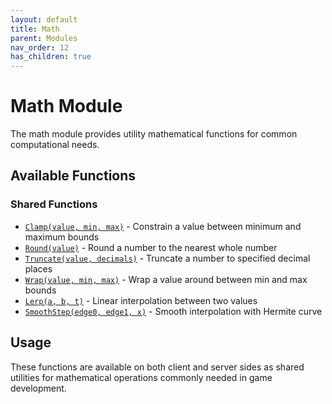 ```yaml
---
layout: default
title: Math
parent: Modules
nav_order: 12
has_children: true
---
```


# Math Module

The math module provides utility mathematical functions for common computational needs.

## Available Functions

### Shared Functions
- [`Clamp(value, min, max)`](shared.md#clamp) - Constrain a value between minimum and maximum bounds
- [`Round(value)`](shared.md#round) - Round a number to the nearest whole number
- [`Truncate(value, decimals)`](shared.md#truncate) - Truncate a number to specified decimal places
- [`Wrap(value, min, max)`](shared.md#wrap) - Wrap a value around between min and max bounds
- [`Lerp(a, b, t)`](shared.md#lerp) - Linear interpolation between two values
- [`SmoothStep(edge0, edge1, x)`](shared.md#smoothstep) - Smooth interpolation with Hermite curve

## Usage

These functions are available on both client and server sides as shared utilities for mathematical operations commonly needed in game development.
